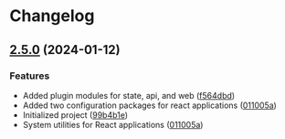 # Changelog

## [2.5.0](https://github.com/amnis-dev/amnis-sys/compare/eslint-config-react-v2.4.0...eslint-config-react-v2.5.0) (2024-01-12)


### Features

* Added plugin modules for state, api, and web ([f564dbd](https://github.com/amnis-dev/amnis-sys/commit/f564dbd0094e51c678b2c973c3d8d08217f16673))
* Added two configuration packages for react applications ([011005a](https://github.com/amnis-dev/amnis-sys/commit/011005a6023b857264c34abe31fb75f59a28e832))
* Initialized project ([99b4b1e](https://github.com/amnis-dev/amnis-sys/commit/99b4b1eae5a9d950a196176eac86bb34d02bd9be))
* System utilities for React applications ([011005a](https://github.com/amnis-dev/amnis-sys/commit/011005a6023b857264c34abe31fb75f59a28e832))
